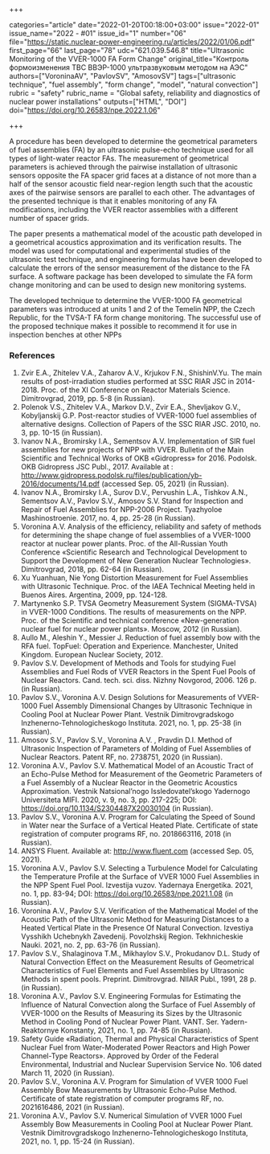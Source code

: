 +++

categories="article"
date="2022-01-20T00:18:00+03:00"
issue="2022-01"
issue_name="2022 - #01"
issue_id="1"
number="06"
file="https://static.nuclear-power-engineering.ru/articles/2022/01/06.pdf"
first_page="66"
last_page="78"
udc="621.039.546.8"
title="Ultrasonic Monitoring of the VVER-1000 FA Form Change"
original_title="Контроль формоизменения ТВС ВВЭР-1000 ультразвуковым методом на АЭС"
authors=["VoroninaAV", "PavlovSV", "AmosovSV"]
tags=["ultrasonic technique", "fuel assembly", "form change", "model", "natural convection"]
rubric = "safety"
rubric_name = "Global safety, reliability and diagnostics of nuclear power installations"
outputs=["HTML", "DOI"]
doi="https://doi.org/10.26583/npe.2022.1.06"

+++

A procedure has been developed to determine the geometrical parameters of fuel assemblies (FA) by an ultrasonic pulse-echo technique used for all types of light-water reactor FAs. The measurement of geometrical parameters is achieved through the pairwise installation of ultrasonic sensors opposite the FA spacer grid faces at a distance of not more than a half of the sensor acoustic field near-region length such that the acoustic axes of the pairwise sensors are parallel to each other. The advantages of the presented technique is that it enables monitoring of any FA modifications, including the VVER reactor assemblies with a different number of spacer grids.

The paper presents a mathematical model of the acoustic path developed in a geometrical acoustics approximation and its verification results. The model was used for computational and experimental studies of the ultrasonic test technique, and engineering formulas have been developed to calculate the errors of the sensor measurement of the distance to the FA surface. A software package has been developed to simulate the FA form change monitoring and can be used to design new monitoring systems.

The developed technique to determine the VVER-1000 FA geometrical parameters was introduced at units 1 and 2 of the Temelin NPP, the Czech Republic, for the TVSA-T FA form change monitoring. The successful use of the proposed technique makes it possible to recommend it for use in inspection benches at other NPPs

### References

1. Zvir E.A., Zhitelev V.A., Zaharov A.V., Krjukov F.N., ShishinV.Yu. The main results of post-irradiation studies performed at SSC RIAR JSC in 2014-2018. Proc. of the XI Conference on Reactor Materials Science. Dimitrovgrad, 2019, pp. 5-8 (in Russian).
2. Polenok V.S., Zhitelev V.A., Markov D.V., Zvir E.A., Shevljakov G.V., Kobyljanskij G.P. Post-reactor studies of VVER-1000 fuel assemblies of alternative designs. Collection of Papers of the SSC RIAR JSC. 2010, no. 3, pp. 10-15 (in Russian).
3. Ivanov N.A., Bromirsky I.A., Sementsov A.V. Implementation of SIR fuel assemblies for new projects of NPP with VVER. Bulletin of the Main Scientific and Technical Works of OKB «Gidropress» for 2016. Podolsk. OKB Gidropress JSC Publ., 2017. Available at : http://www.gidropress.podolsk.ru/files/publication/yb-2016/documents/14.pdf (accessed Sep. 05, 2021) (in Russian).
4. Ivanov N.A., Bromirsky I.A., Surov D.V., Pervushin L.A., Tishkov A.N., Sementsov A.V., Pavlov S.V., Amosov S.V. Stand for Inspection and Repair of Fuel Assemblies for NPP-2006 Project. Tyazhyoloe Mashinostroenie. 2017, no. 4, pp. 25-28 (in Russian).
5. Voronina A.V. Analysis of the efficiency, reliability and safety of methods for determining the shape change of fuel assemblies of a VVER-1000 reactor at nuclear power plants. Proc. of the All-Russian Youth Conference «Scientific Research and Technological Development to Support the Development of New Generation Nuclear Technologies». Dimitrovgrad, 2018, pp. 62-64 (in Russian).
6. Xu Yuanhuan, Nie Yong Distortion Measurement for Fuel Assemblies with Ultrasonic Technique. Proc. of the IAEA Technical Meeting held in Buenos Aires. Argentina, 2009, pp. 124-128.
7. Martynenko S.P. TVSA Geometry Measurement System (SIGMA-TVSA) in VVER-1000 Conditions. The results of measurements on the NPP. Proc. of the Scientific and technical conference «New-generation nuclear fuel for nuclear power plants». Moscow, 2012 (in Russian).
8. Aullo M., Aleshin Y., Messier J. Reduction of fuel assembly bow with the RFA fuel. TopFuel: Operation and Experience. Manchester, United Kingdom. European Nuclear Society, 2012.
9. Pavlov S.V. Development of Methods and Tools for studying Fuel Assemblies and Fuel Rods of VVER Reactors in the Spent Fuel Pools of Nuclear Reactors. Cand. tech. sci. diss. Nizhny Novgorod, 2006. 126 p. (in Russian).
10. Pavlov S.V., Voronina A.V. Design Solutions for Measurements of VVER-1000 Fuel Assembly Dimensional Changes by Ultrasonic Technique in Cooling Pool at Nuclear Power Plant. Vestnik Dimitrovgradskogo Inzhenerno-Tehnologicheskogo Instituta. 2021, no. 1, pp. 25-38 (in Russian).
11. Amosov S.V., Pavlov S.V., Voronina A.V. , Pravdin D.I. Method of Ultrasonic Inspection of Parameters of Molding of Fuel Assemblies of Nuclear Reactors. Patent RF, no. 2738751, 2020 (in Russian).
12. Voronina A.V., Pavlov S.V. Mathematical Model of an Acoustic Tract of an Echo-Pulse Method for Measurement of the Geometric Parameters of a Fuel Assembly of a Nuclear Reactor in the Geometric Acoustics Approximation. Vestnik Natsional’nogo Issledovatel’skogo Yadernogo Universiteta MIFI. 2020, v. 9, no. 3, pp. 217-225; DOI: https://doi.org/10.1134/S2304487X20030104 (in Russian).
13. Pavlov S.V., Voronina A.V. Program for Calculating the Speed of Sound in Water near the Surface of a Vertical Heated Plate. Certificate of state registration of computer programs RF, no. 2018663116, 2018 (in Russian).
14. ANSYS Fluent. Available at: http://www.fluent.com (accessed Sep. 05, 2021).
15. Voronina A.V., Pavlov S.V. Selecting a Turbulence Model for Calculating the Temperature Profile at the Surface of VVER 1000 Fuel Assemblies in the NPP Spent Fuel Pool. Izvestija vuzov. Yadernaya Energetika. 2021, no. 1, pp. 83-94; DOI: https://doi.org/10.26583/npe.2021.1.08 (in Russian).
16. Voronina A.V., Pavlov S.V. Verification of the Mathematical Model of the Acoustic Path of the Ultrasonic Method for Measuring Distances to a Heated Vertical Plate in the Presence Of Natural Convection. Izvestiya Vysshikh Uchebnykh Zavedenij. Povolzhskij Region. Tekhnicheskie Nauki. 2021, no. 2, pp. 63-76 (in Russian).
17. Pavlov S.V., Shalaginova T.M., Mikhaylov S.V., Prokudanov D.L. Study of Natural Convection Effect on the Measurement Results of Geometrical Characteristics of Fuel Elements and Fuel Assemblies by Ultrasonic Methods in spent pools. Preprint. Dimitrovgrad. NIIAR Publ., 1991, 28 p. (in Russian).
18. Voronina A.V., Pavlov S.V. Engineering Formulas for Estimating the Influence of Natural Convection along the Surface of Fuel Assembly of VVER-1000 on the Results of Measuring its Sizes by the Ultrasonic Method in Cooling Pond of Nuclear Power Plant. VANT. Ser. Yadern-Reaktornye Konstanty, 2021, no. 1, pp. 74-85 (in Russian).
19. Safety Guide «Radiation, Thermal and Physical Characteristics of Spent Nuclear Fuel from Water-Moderated Power Reactors and High Power Channel-Type Reactors». Approved by Order of the Federal Environmental, Industrial and Nuclear Supervision Service No. 106 dated March 11, 2020 (in Russian).
20. Pavlov S.V., Voronina A.V. Program for Simulation of VVER 1000 Fuel Assembly Bow Measurements by Ultrasonic Echo-Pulse Method. Certificate of state registration of computer programs RF, no. 2021616486, 2021 (in Russian).
21. Voronina A.V., Pavlov S.V. Numerical Simulation of VVER 1000 Fuel Assembly Bow Measurements in Cooling Pool at Nuclear Power Plant. Vestnik Dimitrovgradskogo Inzhenerno-Tehnologicheskogo Instituta, 2021, no. 1, pp. 15-24 (in Russian).